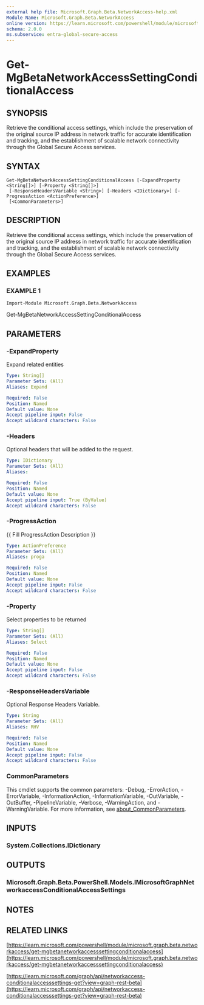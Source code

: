 ```yaml
---
external help file: Microsoft.Graph.Beta.NetworkAccess-help.xml
Module Name: Microsoft.Graph.Beta.NetworkAccess
online version: https://learn.microsoft.com/powershell/module/microsoft.graph.beta.networkaccess/get-mgbetanetworkaccesssettingconditionalaccess
schema: 2.0.0
ms.subservice: entra-global-secure-access
---
```


# Get-MgBetaNetworkAccessSettingConditionalAccess

## SYNOPSIS
Retrieve the conditional access settings, which include the preservation of the original source IP address in network traffic for accurate identification and tracking, and the establishment of scalable network connectivity through the Global Secure Access services.

## SYNTAX

```
Get-MgBetaNetworkAccessSettingConditionalAccess [-ExpandProperty <String[]>] [-Property <String[]>]
 [-ResponseHeadersVariable <String>] [-Headers <IDictionary>] [-ProgressAction <ActionPreference>]
 [<CommonParameters>]
```

## DESCRIPTION
Retrieve the conditional access settings, which include the preservation of the original source IP address in network traffic for accurate identification and tracking, and the establishment of scalable network connectivity through the Global Secure Access services.

## EXAMPLES

### EXAMPLE 1
```
Import-Module Microsoft.Graph.Beta.NetworkAccess
```

Get-MgBetaNetworkAccessSettingConditionalAccess

## PARAMETERS

### -ExpandProperty
Expand related entities

```yaml
Type: String[]
Parameter Sets: (All)
Aliases: Expand

Required: False
Position: Named
Default value: None
Accept pipeline input: False
Accept wildcard characters: False
```

### -Headers
Optional headers that will be added to the request.

```yaml
Type: IDictionary
Parameter Sets: (All)
Aliases:

Required: False
Position: Named
Default value: None
Accept pipeline input: True (ByValue)
Accept wildcard characters: False
```

### -ProgressAction
{{ Fill ProgressAction Description }}

```yaml
Type: ActionPreference
Parameter Sets: (All)
Aliases: proga

Required: False
Position: Named
Default value: None
Accept pipeline input: False
Accept wildcard characters: False
```

### -Property
Select properties to be returned

```yaml
Type: String[]
Parameter Sets: (All)
Aliases: Select

Required: False
Position: Named
Default value: None
Accept pipeline input: False
Accept wildcard characters: False
```

### -ResponseHeadersVariable
Optional Response Headers Variable.

```yaml
Type: String
Parameter Sets: (All)
Aliases: RHV

Required: False
Position: Named
Default value: None
Accept pipeline input: False
Accept wildcard characters: False
```

### CommonParameters
This cmdlet supports the common parameters: -Debug, -ErrorAction, -ErrorVariable, -InformationAction, -InformationVariable, -OutVariable, -OutBuffer, -PipelineVariable, -Verbose, -WarningAction, and -WarningVariable. For more information, see [about_CommonParameters](http://go.microsoft.com/fwlink/?LinkID=113216).

## INPUTS

### System.Collections.IDictionary
## OUTPUTS

### Microsoft.Graph.Beta.PowerShell.Models.IMicrosoftGraphNetworkaccessConditionalAccessSettings
## NOTES

## RELATED LINKS

[https://learn.microsoft.com/powershell/module/microsoft.graph.beta.networkaccess/get-mgbetanetworkaccesssettingconditionalaccess](https://learn.microsoft.com/powershell/module/microsoft.graph.beta.networkaccess/get-mgbetanetworkaccesssettingconditionalaccess)

[https://learn.microsoft.com/graph/api/networkaccess-conditionalaccesssettings-get?view=graph-rest-beta](https://learn.microsoft.com/graph/api/networkaccess-conditionalaccesssettings-get?view=graph-rest-beta)























